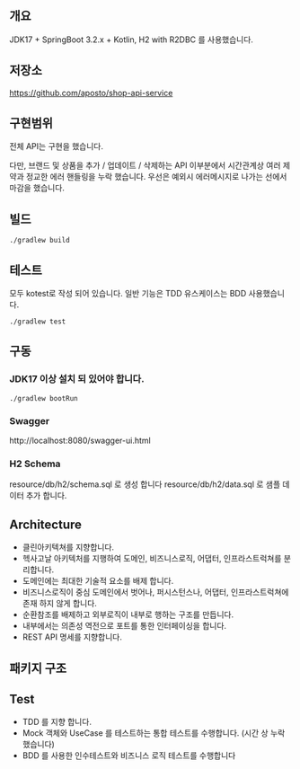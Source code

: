 

## 개요
JDK17 + SpringBoot 3.2.x + Kotlin, 
H2 with R2DBC 를 사용했습니다.

## 저장소
https://github.com/aposto/shop-api-service

## 구현범위
전체 API는 구현을 했습니다.

다만, 브랜드 및 상품을 추가 / 업데이트 / 삭제하는 API
이부분에서 시간관계상 여러 제약과 정교한 에러 핸들링을 누락 했습니다.
우선은 예외시 에러메시지로 나가는 선에서 마감을 했습니다.

## 빌드
```
./gradlew build
```

## 테스트
모두 kotest로 작성 되어 있습니다.
일반 기능은 TDD
유스케이스는 BDD 사용했습니다.

```
./gradlew test
```

## 구동
### JDK17 이상 설치 되 있어야 합니다.
```
./gradlew bootRun
```
### Swagger
http://localhost:8080/swagger-ui.html


### H2 Schema
resource/db/h2/schema.sql 로 생성 합니다
resource/db/h2/data.sql 로 샘플 데이터 추가 합니다.
 



## Architecture
* 클린아키텍쳐를 지향합니다.
* 헥사고날 아키텍처를 지행하여 도메인, 비즈니스로직, 어댑터, 인프라스트럭쳐를 분리합니다.
* 도메인에는 최대한 기술적 요소를 배제 합니다.
* 비즈니스로직이 중심 도메인에서 벗어나, 퍼시스턴스나, 어댑터, 인프라스트럭쳐에 존재 하지 않게 합니다.
* 순환참조를 배제하고 외부로직이 내부로 행하는 구조를 만듭니다.
* 내부에서는 의존성 역전으로 포트를 통한 인터페이싱을 합니다.
* REST API 명세를 지향합니다.

## 패키지 구조

## Test
* TDD 를 지향 합니다.
* Mock 객체와 UseCase 를 테스트하는 통합 테스트를 수행합니다. (시간 상 누락 했습니다)
* BDD 를 사용한 인수테스트와 비즈니스 로직 테스트를 수행합니다
 
 
